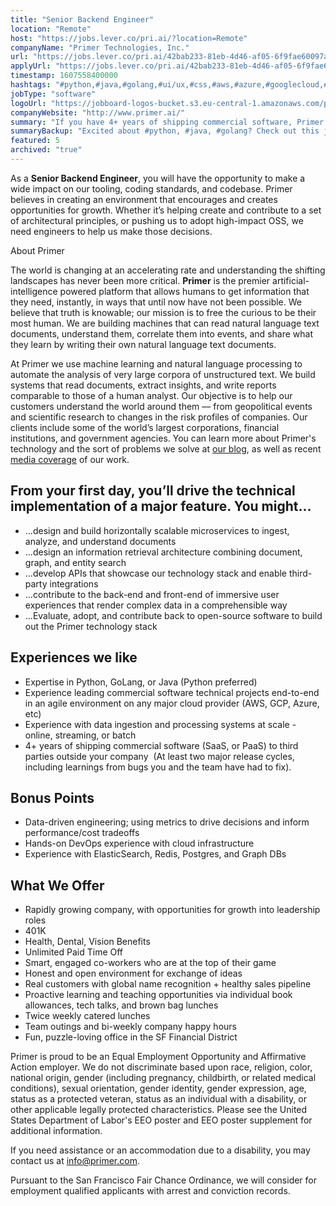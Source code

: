 ```yaml
---
title: "Senior Backend Engineer"
location: "Remote"
host: "https://jobs.lever.co/pri.ai/?location=Remote"
companyName: "Primer Technologies, Inc."
url: "https://jobs.lever.co/pri.ai/42bab233-81eb-4d46-af05-6f9fae60097a"
applyUrl: "https://jobs.lever.co/pri.ai/42bab233-81eb-4d46-af05-6f9fae60097a/apply"
timestamp: 1607558400000
hashtags: "#python,#java,#golang,#ui/ux,#css,#aws,#azure,#googlecloud,#sales,#redis"
jobType: "software"
logoUrl: "https://jobboard-logos-bucket.s3.eu-central-1.amazonaws.com/primer-technologies-inc-"
companyWebsite: "http://www.primer.ai/"
summary: "If you have 4+ years of shipping commercial software, Primer Technologies, Inc. is looking for someone with your skillset."
summaryBackup: "Excited about #python, #java, #golang? Check out this job post!"
featured: 5
archived: "true"
---
```


As a **Senior Backend Engineer**, you will have the opportunity to make a wide impact on our tooling, coding standards, and codebase. Primer believes in creating an environment that encourages and creates opportunities for growth. Whether it’s helping create and contribute to a set of architectural principles, or pushing us to adopt high-impact OSS, we need engineers to help us make those decisions.

About Primer

The world is changing at an accelerating rate and understanding the shifting landscapes has never been more critical. **Primer** is the premier artificial-intelligence powered platform that allows humans to get information that they need, instantly, in ways that until now have not been possible. We believe that truth is knowable; our mission is to free the curious to be their most human. We are building machines that can read natural language text documents, understand them, correlate them into events, and share what they learn by writing their own natural language text documents. 

At Primer we use machine learning and natural language processing to automate the analysis of very large corpora of unstructured text. We build systems that read documents, extract insights, and write reports comparable to those of a human analyst. Our objective is to help our customers understand the world around them –– from geopolitical events and scientific research to changes in the risk profiles of companies. Our clients include some of the world’s largest corporations, financial institutions, and government agencies. You can learn more about Primer's technology and the sort of problems we solve at [our blog](https://blog.primer.ai/), as well as recent [media coverage](https://primer.ai/press) of our work.

## From your first day, you’ll drive the technical implementation of a major feature. You might...

*   ...design and build horizontally scalable microservices to ingest, analyze, and understand documents
*   ...design an information retrieval architecture combining document, graph, and entity search
*   ...develop APIs that showcase our technology stack and enable third-party integrations
*   ...contribute to the back-end and front-end of immersive user experiences that render complex data in a comprehensible way
*   ...Evaluate, adopt, and contribute back to open-source software to build out the Primer technology stack

## Experiences we like

*   Expertise in Python, GoLang, or Java (Python preferred)
*   Experience leading commercial software technical projects end-to-end in an agile environment on any major cloud provider (AWS, GCP, Azure, etc)
*   Experience with data ingestion and processing systems at scale - online, streaming, or batch
*   4+ years of shipping commercial software (SaaS, or PaaS) to third parties outside your company  (At least two major release cycles, including learnings from bugs you and the team have had to fix).

## Bonus Points

*   Data-driven engineering; using metrics to drive decisions and inform performance/cost tradeoffs
*   Hands-on DevOps experience with cloud infrastructure
*   Experience with ElasticSearch, Redis, Postgres, and Graph DBs

## What We Offer

*   Rapidly growing company, with opportunities for growth into leadership roles
*   401K
*   Health, Dental, Vision Benefits
*   Unlimited Paid Time Off
*   Smart, engaged co-workers who are at the top of their game
*   Honest and open environment for exchange of ideas
*   Real customers with global name recognition + healthy sales pipeline
*   Proactive learning and teaching opportunities via individual book allowances, tech talks, and brown bag lunches
*   Twice weekly catered lunches
*   Team outings and bi-weekly company happy hours
*   Fun, puzzle-loving office in the SF Financial District

Primer is proud to be an Equal Employment Opportunity and Affirmative Action employer. We do not discriminate based upon race, religion, color, national origin, gender (including pregnancy, childbirth, or related medical conditions), sexual orientation, gender identity, gender expression, age, status as a protected veteran, status as an individual with a disability, or other applicable legally protected characteristics. Please see the United States Department of Labor's EEO poster and EEO poster supplement for additional information.

If you need assistance or an accommodation due to a disability, you may contact us at info@primer.com.

Pursuant to the San Francisco Fair Chance Ordinance, we will consider for employment qualified applicants with arrest and conviction records.
